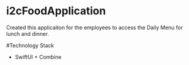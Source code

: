 # i2cFoodApplication

Created this applicaiton for the employees to access the Daily Menu for lunch and dinner.

#Technology Stack
- SwiftUI + Combine
